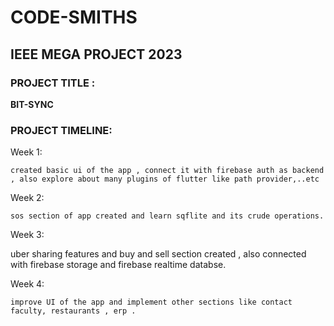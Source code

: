# CODE-SMITHS
## IEEE MEGA PROJECT 2023


### PROJECT TITLE :

**BIT-SYNC**


### PROJECT TIMELINE:

Week 1:

	created basic ui of the app , connect it with firebase auth as backend , also explore about many plugins of flutter like path provider,..etc
 
Week 2:

	sos section of app created and learn sqflite and its crude operations.


Week 3:

 uber sharing features and buy and sell section created , also connected with firebase storage and firebase realtime databse. 

Week 4:

	improve UI of the app and implement other sections like contact faculty, restaurants , erp .
